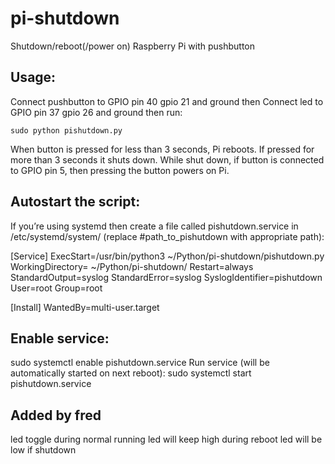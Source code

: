 pi-shutdown
===========

Shutdown/reboot(/power on) Raspberry Pi with pushbutton

## Usage:
Connect pushbutton to GPIO pin 40 gpio 21 and ground then
Connect led        to GPIO pin 37 gpio 26 and ground then run:
```
sudo python pishutdown.py
```

When button is pressed for less than 3 seconds, Pi reboots. If pressed for more than 3 seconds it shuts down.
While shut down, if button is connected to GPIO pin 5, then pressing the button powers on Pi.

## Autostart the script:
If you’re using systemd then create a file called pishutdown.service in /etc/systemd/system/
(replace #path\_to\_pishutdown with appropriate path):

[Service]
ExecStart=/usr/bin/python3 ~/Python/pi-shutdown/pishutdown.py
WorkingDirectory= ~/Python/pi-shutdown/
Restart=always
StandardOutput=syslog
StandardError=syslog
SyslogIdentifier=pishutdown
User=root
Group=root

[Install]
WantedBy=multi-user.target

## Enable service:
sudo systemctl enable pishutdown.service
Run service (will be automatically started on next reboot):
sudo systemctl start pishutdown.service

## Added by fred
led toggle during normal running
led will keep high during reboot
led will be low if shutdown